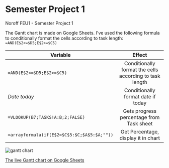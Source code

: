 # Semester Project 1
Noroff  FEU1 - Semester Project 1

The Gantt chart is made on Google Sheets. I've used the following formula to conditionally format the cells according to task length: `=AND(E$2<=$D5;E$2>=$C5)`

| Variable       | Effect           |
| ------------- |:-------------:|
| `=AND(E$2<=$D5;E$2>=$C5)`      | Conditionally format the cells according to task length |
| _Date today_     | Conditionally format date if today      |
| `=VLOOKUP(B7;TASKS!A:B;2;FALSE)` | Gets progress percentage from Task sheet      |
| `=arrayformula(if(E$2=$C$5:$C;$A$5:$A;""))` | Get Percentage, display it in chart |


![gantt chart](https://user-images.githubusercontent.com/16366210/48807854-25475100-ed1f-11e8-8249-06d7595f1706.png)

[The live Gantt chart on Google Sheets](https://docs.google.com/spreadsheets/d/1wNVCX1kTldXV7T7FLimykc-VzEX1Av0_sYTL-tekbIk/edit?usp=sharing)